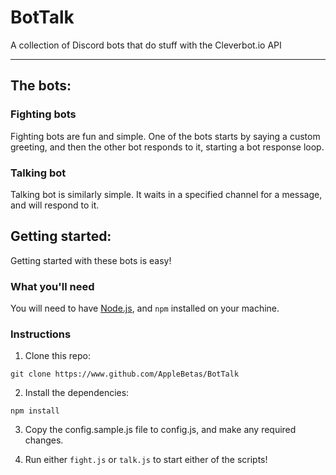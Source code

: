 # BotTalk

A collection of Discord bots that do stuff with the Cleverbot.io API

---

## The bots:

### Fighting bots

Fighting bots are fun and simple. One of the bots starts by saying a custom greeting, and then the other bot responds to it, starting a bot response loop.

### Talking bot

Talking bot is similarly simple. It waits in a specified channel for a message, and will respond to it.

## Getting started:

Getting started with these bots is easy!

### What you'll need

You will need to have [Node.js](https://nodejs.org), and `npm` installed on your machine.

### Instructions

1. Clone this repo:

```git clone https://www.github.com/AppleBetas/BotTalk```

2. Install the dependencies:

```npm install```

3. Copy the config.sample.js file to config.js, and make any required changes.

4. Run either `fight.js` or `talk.js` to start either of the scripts!